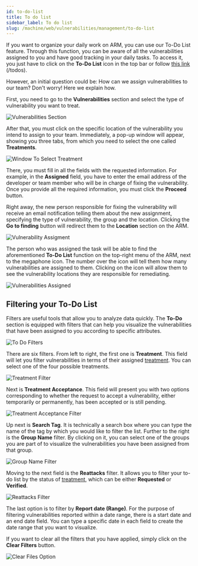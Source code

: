 ```yaml
---
id: to-do-list
title: To do list
sidebar_label: To do list
slug: /machine/web/vulnerabilities/management/to-do-list
---
```


If you want to organize your daily
work on ARM, you can use our To-Do
List feature.
Through this function, you can be
aware of all the vulnerabilities
assigned to you and have good
tracking in your daily tasks.
To access it, you just have to
click on the **To-Do List** icon
in the top bar or follow
[this link](https://app.fluidattacks.com/todos)
(/todos).

However, an initial question could
be: How can we assign vulnerabilities
to our team? Don't worry!
Here we explain how.

First, you need to go to the
**Vulnerabilities** section and
select the type of vulnerability
you want to treat.

![Vulnerabilities Section](https://res.cloudinary.com/fluid-attacks/image/upload/v1645195953/docs/web/vulnerabilities/management/to_do_list_vulner_sect.png)

After that, you must click on the
specific location of the vulnerability
you intend to assign to your team.
Immediately, a pop-up window will
appear, showing you three tabs, from
which you need to select the one
called **Treatments**.

![Window To Select Treatment](https://res.cloudinary.com/fluid-attacks/image/upload/v1645195953/docs/web/vulnerabilities/management/to_do_list_asign_treat.png)

There, you must fill in all the
fields with the requested information.
For example, in the **Assigned** field,
you have to enter the email address
of the developer or team member who
will be in charge of fixing the
vulnerability.
Once you provide all the
required information, you must
click the **Proceed** button.

Right away, the new person responsible
for fixing the vulnerability will
receive an email notification telling
them about the new assignment, specifying
the type of vulnerability, the group
and the location.
Clicking the **Go to finding** button
will redirect them to the **Location**
section on the ARM.

![Vulnerability Assigment](https://res.cloudinary.com/fluid-attacks/image/upload/v1645195953/docs/web/vulnerabilities/management/to_do_list_go_find.png)

The person who was assigned the
task will be able to find the
aforementioned **To-Do List**
function on the top-right menu
of the ARM, next to the
megaphone icon.
The number over the icon will
tell them how many vulnerabilities
are assigned to them.
Clicking on the icon will allow
them to see the vulnerability
locations they are responsible
for remediating.

![Vulnerabilities Assigned](https://res.cloudinary.com/fluid-attacks/image/upload/v1645198529/docs/web/vulnerabilities/management/to_do_list_menu.png)

## Filtering your To-Do List

Filters are useful tools that
allow you to analyze data quickly.
The **To-Do** section is equipped
with filters that can help you
visualize the vulnerabilities
that have been assigned to you
according to specific attributes.

![To Do Filters](https://res.cloudinary.com/fluid-attacks/image/upload/v1645796934/docs/web/vulnerabilities/management/filtering_tdlist_filters.png)

There are six filters.
From left to right, the first
one is **Treatment**.
This field will let you filter
vulnerabilities in terms
of their assigned
[treatment](/machine/web/vulnerabilities/management/treatments).
You can select one of the
four possible treatments.

![Treatment Filter](https://res.cloudinary.com/fluid-attacks/image/upload/v1645796934/docs/web/vulnerabilities/management/filtering_tdlist_treatment.jpg)

Next is **Treatment Acceptance**.
This field will present you with
two options corresponding to
whether the request to accept a
vulnerability, either temporarily
or permanently, has been accepted
or is still pending.

![Treatment Acceptance Filter](https://res.cloudinary.com/fluid-attacks/image/upload/v1645796934/docs/web/vulnerabilities/management/filtering_tdlist_tacceptance.jpg)

Up next is **Search Tag**.
It is technically a search box
where you can type the name of
the tag by which you would like
to filter the list.
Further to the right is the
**Group Name** filter.
By clicking on it, you can select
one of the groups you are part
of to visualize the vulnerabilities
you have been assigned from that group.

![Group Name Filter](https://res.cloudinary.com/fluid-attacks/image/upload/v1645796934/docs/web/vulnerabilities/management/filtering_tdlist_group_name.jpg)

Moving to the next field is
the **Reattacks** filter.
It allows you to filter your
to-do list by the status of
[treatment](/squad/reattacks/),
which can be either
**Requested** or **Verified**.

![Reattacks Filter](https://res.cloudinary.com/fluid-attacks/image/upload/v1645796934/docs/web/vulnerabilities/management/filtering_tdlist_reattacks.jpg)

The last option is to filter by
**Report date (Range)**.
For the purpose of filtering
vulnerabilities reported within
a date range, there is a start
date and an end date field.
You can type a specific date in
each field to create the date
range that you want to visualize.

If you want to clear all the
filters that you have applied,
simply click on the
**Clear Filters** button.

![Clear Files Option](https://res.cloudinary.com/fluid-attacks/image/upload/v1645796934/docs/web/vulnerabilities/management/filtering_tdlist_clear_filters.png)
